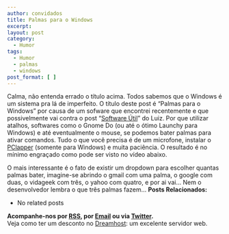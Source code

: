 ```yaml
---
author: convidados
title: Palmas para o Windows
excerpt:
layout: post
category:
  - Humor
tags:
  - Humor
  - palmas
  - windows
post_format: [ ]
---
```

Calma, não entenda errado o título acima. Todos sabemos que o Windows é um sistema pra lá de imperfeito. O título deste post é “Palmas para o Windows” por causa de um sofware que encontrei recentemente e que possivelmente vai contra o post “[Software Útil][1]” do Luiz. Por que utilizar atalhos, softwares como o Gnome Do (ou até o ótimo Launchy para Windows) e até eventualmente o mouse, se podemos bater palmas para ativar comandos. Tudo o que você precisa é de um microfone, instalar o [PClapper][2] (somente para Windows) e muita paciência. O resultado é no mínimo engraçado como pode ser visto no vídeo abaixo.



O mais interessante é o fato de existir um dropdown para escolher quantas palmas bater, imagine-se abrindo o gmail com uma palma, o google com duas, o vidageek com três, o yahoo com quatro, e por ai vai… Nem o desenvolvedor lembra o que três palmas fazem… 
**Posts Relacionados:** 
*   No related posts









**Acompanhe-nos por [ RSS][4], por [Email][5] ou via [Twitter][6].**  
Veja como ter um desconto no [Dreamhost][7]: um excelente servidor web.

 [1]: http://vidageek.net/2007/12/15/software-util/ "Software Util"
 [2]: http://www.pclapper.com/ "PClapper"
 [3]: https://twitter.com/share
 [4]: http://feeds.feedburner.com/VidaGeek
 [5]: http://feedburner.google.com/fb/a/mailverify?uri=VidaGeek&loc=pt_BR
 [6]: http://twitter.com/blogvidageek
 [7]: http://vidageek.net/dreamhost/
